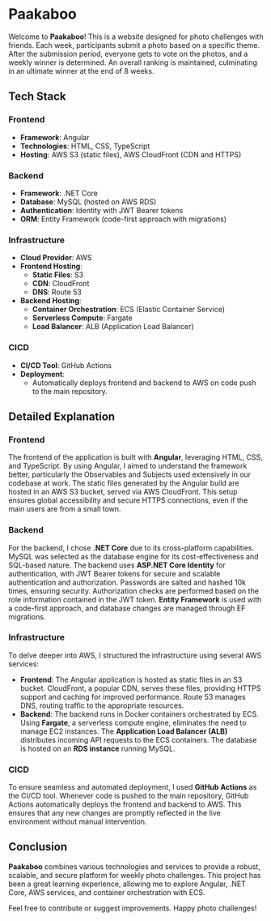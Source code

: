 # Paakaboo

Welcome to **Paakaboo**! This is a website designed for photo challenges with friends. Each week, participants submit a photo based on a specific theme. After the submission period, everyone gets to vote on the photos, and a weekly winner is determined. An overall ranking is maintained, culminating in an ultimate winner at the end of 8 weeks.

## Tech Stack

### Frontend
- **Framework**: Angular
- **Technologies**: HTML, CSS, TypeScript
- **Hosting**: AWS S3 (static files), AWS CloudFront (CDN and HTTPS)

### Backend
- **Framework**: .NET Core
- **Database**: MySQL (hosted on AWS RDS)
- **Authentication**: Identity with JWT Bearer tokens
- **ORM**: Entity Framework (code-first approach with migrations)

### Infrastructure
- **Cloud Provider**: AWS
- **Frontend Hosting**:
  - **Static Files**: S3
  - **CDN**: CloudFront
  - **DNS**: Route 53
- **Backend Hosting**:
  - **Container Orchestration**: ECS (Elastic Container Service)
  - **Serverless Compute**: Fargate
  - **Load Balancer**: ALB (Application Load Balancer)

### CICD
- **CI/CD Tool**: GitHub Actions
- **Deployment**:
  - Automatically deploys frontend and backend to AWS on code push to the main repository.

## Detailed Explanation

### Frontend
The frontend of the application is built with **Angular**, leveraging HTML, CSS, and TypeScript. By using Angular, I aimed to understand the framework better, particularly the Observables and Subjects used extensively in our codebase at work. The static files generated by the Angular build are hosted in an AWS S3 bucket, served via AWS CloudFront. This setup ensures global accessibility and secure HTTPS connections, even if the main users are from a small town.

### Backend
For the backend, I chose **.NET Core** due to its cross-platform capabilities. MySQL was selected as the database engine for its cost-effectiveness and SQL-based nature. The backend uses **ASP.NET Core Identity** for authentication, with JWT Bearer tokens for secure and scalable authentication and authorization. Passwords are salted and hashed 10k times, ensuring security. Authorization checks are performed based on the role information contained in the JWT token. **Entity Framework** is used with a code-first approach, and database changes are managed through EF migrations.

### Infrastructure
To delve deeper into AWS, I structured the infrastructure using several AWS services:
- **Frontend**: The Angular application is hosted as static files in an S3 bucket. CloudFront, a popular CDN, serves these files, providing HTTPS support and caching for improved performance. Route 53 manages DNS, routing traffic to the appropriate resources.
- **Backend**: The backend runs in Docker containers orchestrated by ECS. Using **Fargate**, a serverless compute engine, eliminates the need to manage EC2 instances. The **Application Load Balancer (ALB)** distributes incoming API requests to the ECS containers. The database is hosted on an **RDS instance** running MySQL.

### CICD
To ensure seamless and automated deployment, I used **GitHub Actions** as the CI/CD tool. Whenever code is pushed to the main repository, GitHub Actions automatically deploys the frontend and backend to AWS. This ensures that any new changes are promptly reflected in the live environment without manual intervention.

## Conclusion
**Paakaboo** combines various technologies and services to provide a robust, scalable, and secure platform for weekly photo challenges. This project has been a great learning experience, allowing me to explore Angular, .NET Core, AWS services, and container orchestration with ECS.

Feel free to contribute or suggest improvements. Happy photo challenges!
